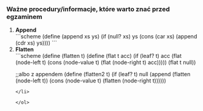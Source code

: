 <h3>Ważne procedury/informacje, które warto znać przed egzaminem</h3>
<ol>
<li><b>Append</b> <br>
```scheme
(define (append xs ys)
  (if (null? xs)
      ys
      (cons (car xs) (append (cdr xs) ys))))
```
</li>

<li><b>Flatten</b> <br>
```scheme
(define (flatten t)
  (define (flat t acc)
    (if (leaf? t)
        acc
        (flat (node-left t) (cons (node-value t) (flat (node-right t) acc)))))
  (flat t null))

;;albo z appendem
(define (flatten2 t)
  (if (leaf? t) null
      (append (flatten (node-left t)) (cons (node-value t) (flatten (node-right t))))))
```
</li>

</ol>